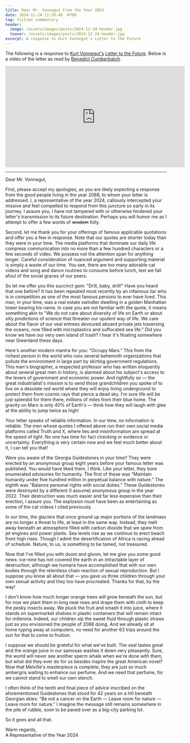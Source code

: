 ```yaml
---
title: Dear Mr. Vonnegut From the Year 2024
date: 2024-12-24 11:20:40 -0700
tag: fiction commentary
header:
  image: /assets/images/posts/2024-12-24-header.jpg
  teaser: /assets/images/posts/2024-12-24-header.jpg
excerpt: A response to Kurt Vonnegut's Letter to the Future
---
```


The following is a response to [Kurt Vonnegut's](https://en.wikipedia.org/wiki/Kurt_Vonnegut) [Letter to the Future](https://mahb.stanford.edu/blog/kurt-vonneguts-letter-relevant-today/). Below is a video of the letter as read by [Benedict Cumberbatch](https://en.wikipedia.org/wiki/Benedict_Cumberbatch).

<iframe width="560" height="315" src="https://www.youtube.com/embed/KhhTr8wH2P4?si=NB7m8i8p3SNOZ1ss" title="YouTube video player" frameborder="0" allow="accelerometer; autoplay; clipboard-write; encrypted-media; gyroscope; picture-in-picture; web-share" referrerpolicy="strict-origin-when-cross-origin" allowfullscreen></iframe>

<br />
<hr>

Dear Mr. Vonnegut,

First, please accept my apologies, as you are likely expecting a response from the good people living in the year 2088, to whom your letter is addressed. I, a representative of the year 2024, callously intercepted your missive and feel compelled to respond from this juncture so early in its journey. I assure you, I have not tampered with or otherwise hindered your letter's transmission to its future destination. Perhaps you will humor me as I attempt to offer a few words of ~~wisdom~~ folly.

Second, let me thank you for your offerings of famous applicable quotations and offer you a few in response. Note that our quotes are shorter today than they were in your time. The media platforms that dominate our daily life compress communication into no more than a few hundred characters or a few seconds of video. We possess not the attention span for anything longer. Careful consideration of nuanced argument and supporting material is simply a waste of our time. You see, there are too many adorable cat videos and song and dance routines to consume before lunch, lest we fall afoul of the social graces of our peers.

So let me offer you this succinct gem: "Drill, baby, drill!" Have you heard that one before? It has been repeated most recently by an infamous liar who is in competition as one of the most famous persons to ever have lived. This man, in your time, was a real estate swindler dwelling in a golden Manhattan tower bearing his name. In case you are not familiar with the quote, it means something akin to "We do not care about diversity of life on Earth or about silly predictions of science that threaten our opulent way of life. We care about the flavor of our veal entrees devoured aboard private jets traversing the oceans, now filled with microplastics and suffocated sea life." Did you know we have our very own island of trash? I hear it's floating somewhere near Greenland these days.

Here's another modern mantra for you: "Occupy Mars." This from the richest person in the world who runs several behemoth organizations that pollute the environment in large part by skirting government regulations. This man's biographer, a respected professor who has written eloquently about several great men in history, is alarmed about his subject's access to the levers of government and economic power. And rightfully so — the great industrialist's mission is to send those grandchildren you spoke of to live on a desolate red world where they will enjoy living underground to protect them from cosmic rays that pierce a dead sky. I'm sure life will be just splendid for them there, millions of miles from their blue home. The gravity on Mars is only 40% of Earth's — think how they will laugh with glee at the ability to jump twice as high!

Your letter speaks of reliable information. In our time, no information is reliable. The men whose quotes I offered above run their own social media platforms called Truth and X, where lies and misinformation are spread at the speed of light. No one has time for fact checking or evidence or uncertainty. Everything is very certain now and we feel much better about it, I can tell you that!

Were you aware of the Georgia Guidestones in your time? They were erected by an anonymous group eight years before your famous letter was published. You would have liked them, I think. Like your letter, they bore enumerated advisories for humanity. The first of these was "Maintain humanity under five hundred million in perpetual balance with nature." The eighth was "Balance personal rights with social duties." These Guidestones were destroyed by a different (I assume) anonymous group in the year 2022. Their destruction was much easier and far less expensive than their erection, I assure you. The explosion must have been as entertaining as some of the cat videos I cited previously.

In our time, the glaciers that once ground up major portions of the landmass are no longer a threat to life, at least in the same way. Instead, they melt away beneath an atmosphere filled with carbon dioxide that we spew from jet engines and power plants. Sea levels rise as we continue to erect beach front high rises. Though I admit the desertification of Africa is racing ahead of schedule. Nature, to us, is something to be tamed, not treasured.

Now that I've filled you with doom and gloom, let me give you some good news: ice-nine has not covered the earth in an intractable layer of destruction, although we humans have accomplished that with our own bodies through the relentless chain reaction of sexual reproduction. But I suppose you know all about that — you gave us three children through your own sexual activity and they too have procreated. Thanks for that, by the way!

I don't know how much longer orange trees will grow beneath the sun, but for now we plant them in long neat rows and drape them with cloth to keep the pesky insects away. We pluck the fruit and smash it into juice, where it stands on supermarket shelves in plastic containers that will remain intact for millennia. Indeed, our children sip the sweet fluid through plastic straws just as you envisioned the people of 2088 doing. And we already sit at home typing away at computers, no need for another 63 trips around the sun for that to come to fruition.

I suppose we should be grateful for what we've built. The veal tastes great and the orange juice in our samosas washes it down very pleasantly. Sure, the world will never see another sperm whale when we're done with them, but what did they ever do for us besides inspire the great American novel? Now that Melville's masterpiece is complete, they are just so much ambergris waiting to enhance our perfume. And we need that perfume, for we cannot stand to smell our own stench.

I often think of the tenth and final piece of advice inscribed on the aforementioned Guidestones that stood for 42 years on a hill beneath Georgian skies: "Be not a cancer on the Earth — Leave room for nature — Leave room for nature." I imagine the message still remains somewhere in the pile of rubble, soon to be paved over as a big-city parking lot.

So it goes and all that.

Warm regards,<br />
A Representative of the Year 2024
